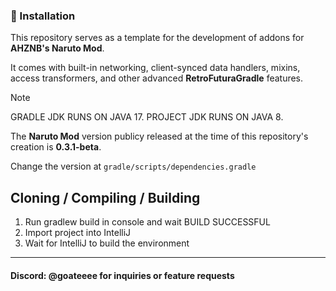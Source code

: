 
### 🔹 Installation
This repository serves as a template for the development of addons for **AHZNB's Naruto Mod**. 

It comes with built-in networking, client-synced data handlers, mixins, access transformers,
and other advanced **RetroFuturaGradle** features.

> [!NOTE]
> GRADLE JDK RUNS ON JAVA 17.
> PROJECT JDK RUNS ON JAVA 8.
>
> 
> The **Naruto Mod** version publicy released at the time of this repository's creation is **0.3.1-beta**.
> 
> Change the version at `gradle/scripts/dependencies.gradle`

## Cloning / Compiling / Building
1. Run gradlew build in console and wait BUILD SUCCESSFUL
2. Import project into IntelliJ
3. Wait for IntelliJ to build the environment


-----------------------

#### Discord: @goateeee for inquiries or feature requests
